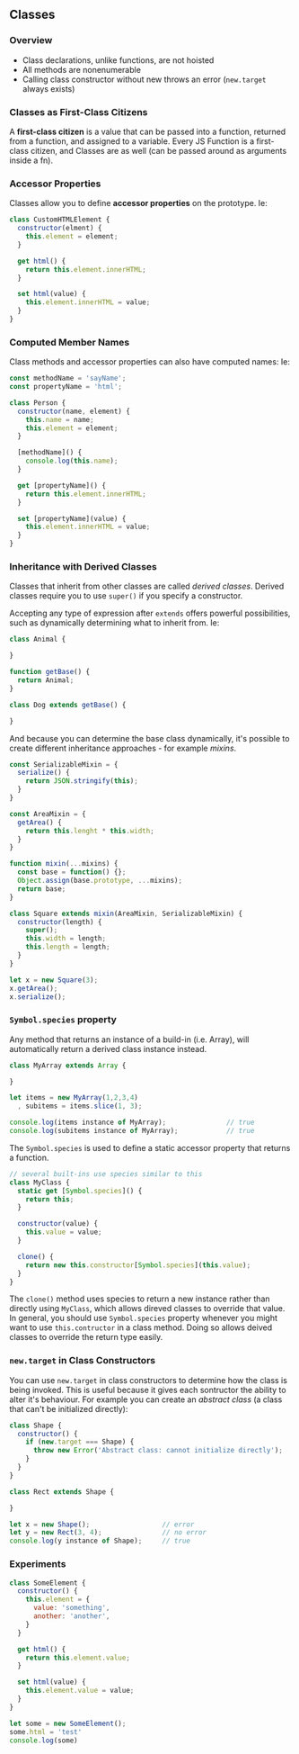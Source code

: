 ## Classes

### Overview
- Class declarations, unlike functions, are not hoisted
- All methods are nonenumerable
- Calling class constructor without new throws an error (`new.target` always exists)

### Classes as First-Class Citizens
A **first-class citizen** is a value that can be passed into a function, returned from a function, and assigned to a variable.
Every JS Function is a first-class citizen, and Classes are as well (can be passed around as arguments inside a fn).

### Accessor Properties
Classes allow you to define **accessor properties** on the prototype. Ie:

```js
class CustomHTMLElement {
  constructor(elment) {
    this.element = element;
  }

  get html() {
    return this.element.innerHTML;
  }

  set html(value) {
    this.element.innerHTML = value;
  }
}
```

### Computed Member Names
Class methods and accessor properties can also have computed names: Ie:

```js
const methodName = 'sayName';
const propertyName = 'html';

class Person {
  constructor(name, element) {
    this.name = name;
    this.element = element;
  }

  [methodName]() {
    console.log(this.name);
  }

  get [propertyName]() {
    return this.element.innerHTML;
  }

  set [propertyName](value) {
    this.element.innerHTML = value;
  }
}
```

### Inheritance with Derived Classes
Classes that inherit from other classes are called *derived classes*.
Derived classes require you to use `super()` if you specify a constructor.

Accepting any type of expression after `extends` offers powerful possibilities, such as dynamically determining what to inherit from. Ie:
```js
class Animal {

}

function getBase() {
  return Animal;
}

class Dog extends getBase() {

}
```

And because you can determine the base class dynamically, it's possible to create different inheritance approaches - for example *mixins*.
```js
const SerializableMixin = {
  serialize() {
    return JSON.stringify(this);
  }
}

const AreaMixin = {
  getArea() {
    return this.lenght * this.width;
  }
}

function mixin(...mixins) {
  const base = function() {};
  Object.assign(base.prototype, ...mixins);
  return base;
}

class Square extends mixin(AreaMixin, SerializableMixin) {
  constructor(length) {
    super();
    this.width = length;
    this.length = length;
  }
}

let x = new Square(3);
x.getArea();
x.serialize();
```

### `Symbol.species` property
Any method that returns an instance of a build-in (i.e. Array), will automatically return a derived class instance instead.
```js
class MyArray extends Array {

}

let items = new MyArray(1,2,3,4)
  , subitems = items.slice(1, 3);

console.log(items instance of MyArray);               // true
console.log(subitems instance of MyArray);            // true
```

The `Symbol.species` is used to define a static accessor property that returns a function.
```js
// several built-ins use species similar to this
class MyClass {
  static get [Symbol.species]() {
    return this;
  }

  constructor(value) {
    this.value = value;
  }

  clone() {
    return new this.constructor[Symbol.species](this.value);
  }
}
```
The `clone()` method uses species to return a new instance rather than directly using `MyClass`, which allows direved classes to override that value.
In general, you should use `Symbol.species` property whenever you might want to use `this.contructor` in a class method.
Doing so allows deived classes to override the return type easily.

### `new.target` in Class Constructors
You can use `new.target` in class constructors to determine how the class is being invoked.
This is useful because it gives each sontructor the ability to alter it's behaviour.
For example you can create an *abstract class* (a class that can't be initialized directly):
```js
class Shape {
  constructor() {
    if (new.target === Shape) {
      throw new Error('Abstract class: cannot initialize directly');
    }
  }
}

class Rect extends Shape {

}

let x = new Shape();                  // error
let y = new Rect(3, 4);               // no error
console.log(y instance of Shape);     // true
```

### Experiments

```js
class SomeElement {
  constructor() {
    this.element = {
      value: 'something',
      another: 'another',
    }
  }

  get html() {
    return this.element.value;
  }

  set html(value) {
    this.element.value = value;
  }
}

let some = new SomeElement();
some.html = 'test'
console.log(some)
```

